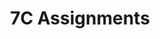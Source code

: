 ---
title: 7C Assignments
layout: assignments
description: >-
  The following links contain assignment descriptions.
intro:
  blurbs:
    - image: /img/illustrations-coffee.svg
      text: >
        Assignment 1
      link: spring2023/7C-english/assignment1/
      disabled:
    - image: /img/illustrations-coffee-gear.svg
      text: >
        Assignment 2
      link: spring2023/7C-english/assignment2/
      disabled:
    - image: /img/illustrations-tutorials.svg
      text: >
        Assignment 3
      link: spring2023/7C-english/assignment3/
      disabled:
    - image: /img/illustrations-meeting-space.svg
      text: >
        Assignment 4
      link: spring2023/7C-english/assignment4/
      disabled: disabled
---